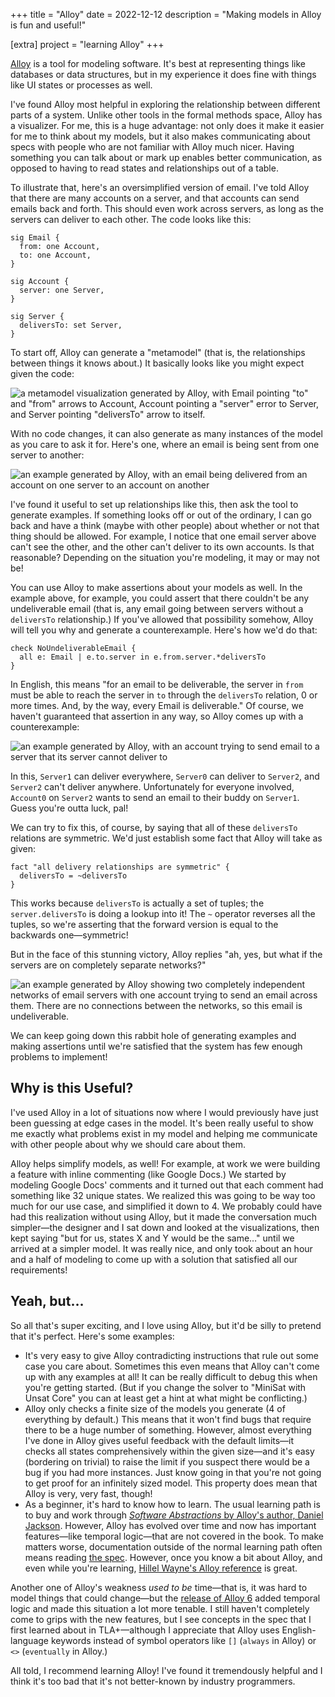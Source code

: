 +++
title = "Alloy"
date = 2022-12-12
description = "Making models in Alloy is fun and useful!"

[extra]
project = "learning Alloy"
+++

[Alloy](http://alloytools.org/) is a tool for modeling software. It's best at representing things like databases or data structures, but in my experience it does fine with things like UI states or processes as well.

I've found Alloy most helpful in exploring the relationship between different parts of a system. Unlike other tools in the formal methods space, Alloy has a visualizer. For me, this is a huge advantage: not only does it make it easier for me to think about my models, but it also makes communicating about specs with people who are not familiar with Alloy much nicer. Having something you can talk about or mark up enables better communication, as opposed to having to read states and relationships out of a table.

To illustrate that, here's an oversimplified version of email. I've told Alloy that there are many accounts on a server, and that accounts can send emails back and forth. This should even work across servers, as long as the servers can deliver to each other. The code looks like this:

```alloy
sig Email {
  from: one Account,
  to: one Account,
}

sig Account {
  server: one Server,
}

sig Server {
  deliversTo: set Server,
}
```

To start off, Alloy can generate a "metamodel" (that is, the relationships between things it knows about.) It basically looks like you might expect given the code:

![a metamodel visualization generated by Alloy, with Email pointing "to" and "from" arrows to Account, Account pointing a "server" error to Server, and Server pointing "deliversTo" arrow to itself.](/images/email-metamodel.png)

With no code changes, it can also generate as many instances of the model as you care to ask it for. Here's one, where an email is being sent from one server to another:

![an example generated by Alloy, with an email being delivered from an account on one server to an account on another](/images/deliverable-email.png)

I've found it useful to set up relationships like this, then ask the tool to generate examples. If something looks off or out of the ordinary, I can go back and have a think (maybe with other people) about whether or not that thing should be allowed. For example, I notice that one email server above can't see the other, and the other can't deliver to its own accounts. Is that reasonable? Depending on the situation you're modeling, it may or may not be!

You can use Alloy to make assertions about your models as well. In the example above, for example, you could assert that there couldn't be any undeliverable email (that is, any email going between servers without a `deliversTo` relationship.) If you've allowed that possibility somehow, Alloy will tell you why and generate a counterexample. Here's how we'd do that:

```alloy
check NoUndeliverableEmail {
  all e: Email | e.to.server in e.from.server.*deliversTo
}
```

In English, this means "for an email to be deliverable, the server in `from` must be able to reach the server in `to` through the `deliversTo` relation, 0 or more times. And, by the way, every Email is deliverable." Of course, we haven't guaranteed that assertion in any way, so Alloy comes up with a counterexample:

![an example generated by Alloy, with an account trying to send email to a server that its server cannot deliver to](/images/undeliverable-email.png)

In this, `Server1` can deliver everywhere, `Server0` can deliver to `Server2`, and `Server2` can't deliver anywhere. Unfortunately for everyone involved, `Account0` on `Server2` wants to send an email to their buddy on `Server1`. Guess you're outta luck, pal!

We can try to fix this, of course, by saying that all of these `deliversTo` relations are symmetric. We'd just establish some fact that Alloy will take as given:

```alloy
fact "all delivery relationships are symmetric" {
  deliversTo = ~deliversTo
}
```

This works because `deliversTo` is actually a set of tuples; the `server.deliversTo` is doing a lookup into it! The `~` operator reverses all the tuples, so we're asserting that the forward version is equal to the backwards one—symmetric!

But in the face of this stunning victory, Alloy replies "ah, yes, but what if the servers are on completely separate networks?"

![an example generated by Alloy showing two completely independent networks of email servers with one account trying to send an email across them. There are no connections between the networks, so this email is undeliverable.](/images/separate-networks.png)

We can keep going down this rabbit hole of generating examples and making assertions until we're satisfied that the system has few enough problems to implement!

## Why is this Useful?

I've used Alloy in a lot of situations now where I would previously have just been guessing at edge cases in the model. It's been really useful to show me exactly what problems exist in my model and helping me communicate with other people about why we should care about them.

Alloy helps simplify models, as well! For example, at work we were building a feature with inline commenting (like Google Docs.) We started by modeling Google Docs' comments and it turned out that each comment had something like 32 unique states. We realized this was going to be way too much for our use case, and simplified it down to 4. We probably could have had this realization without using Alloy, but it made the conversation much simpler—the designer and I sat down and looked at the visualizations, then kept saying "but for us, states X and Y would be the same…" until we arrived at a simpler model. It was really nice, and only took about an hour and a half of modeling to come up with a solution that satisfied all our requirements!

## Yeah, but…

So all that's super exciting, and I love using Alloy, but it'd be silly to pretend that it's perfect. Here's some examples:

- It's very easy to give Alloy contradicting instructions that rule out some case you care about. Sometimes this even means that Alloy can't come up with any examples at all! It can be really difficult to debug this when you're getting started. (But if you change the solver to "MiniSat with Unsat Core" you can at least get a hint at what might be conflicting.)
- Alloy only checks a finite size of the models you generate (4 of everything by default.) This means that it won't find bugs that require there to be a huge number of something. However, almost everything I've done in Alloy gives useful feedback with the default limits—it checks all states comprehensively within the given size—and it's easy (bordering on trivial) to raise the limit if you suspect there would be a bug if you had more instances. Just know going in that you're not going to get proof for an infinitely sized model. This property does mean that Alloy is very, very fast, though!
- As a beginner, it's hard to know how to learn. The usual learning path is to buy and work through [*Software Abstractions* by Alloy's author, Daniel Jackson](http://alloytools.org/book.html). However, Alloy has evolved over time and now has important features—like temporal logic—that are not covered in the book. To make matters worse, documentation outside of the normal learning path often means reading [the spec](http://alloytools.org/spec.html). However, once you know a bit about Alloy, and even while you're learning, [Hillel Wayne's Alloy reference](https://alloy.readthedocs.io/en/latest/) is great.

Another one of Alloy's weakness *used to be* time—that is, it was hard to model things that could change—but the [release of Alloy 6](https://alloytools.org/alloy6.html) added temporal logic and made this situation a lot more tenable. I still haven't completely come to grips with the new features, but I see concepts in the spec that I first learned about in TLA+—although I appreciate that Alloy uses English-language keywords instead of symbol operators like `[]` (`always` in Alloy) or `<>` (`eventually` in Alloy.)

All told, I recommend learning Alloy! I've found it tremendously helpful and I think it's too bad that it's not better-known by industry programmers.
